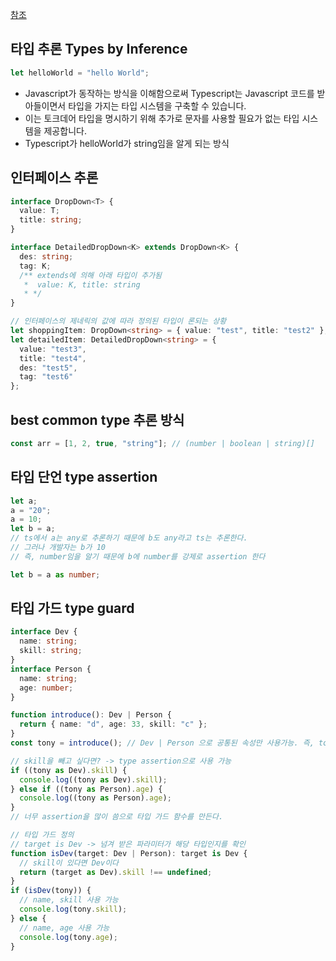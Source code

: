 [참조](https://kyounghwan01.github.io/blog/TS/fundamentals/assertion-guard-interface/#%E1%84%90%E1%85%A1%E1%84%8B%E1%85%B5%E1%86%B8-%E1%84%8E%E1%85%AE%E1%84%85%E1%85%A9%E1%86%AB)

## 타입 추론 Types by Inference
```typescript
let helloWorld = "hello World";
```
- Javascript가 동작하는 방식을 이해함으로써 Typescript는 Javascript 코드를 받아들이면서 타입을 가지는 타입 시스템을 구축할 수 있습니다.
- 이는 토크데어 타입을 명시하기 위해 추가로 문자를 사용할 필요가 없는 타입 시스템을 제공합니다.
- Typescript가 helloWorld가 string임을 알게 되는 방식

## 인터페이스 추론
```typescript
interface DropDown<T> {
  value: T;
  title: string;
}

interface DetailedDropDown<K> extends DropDown<K> {
  des: string;
  tag: K;
  /** extends에 의해 아래 타입이 추가됨
   *  value: K, title: string
   * */
}

// 인터페이스의 제네릭의 값에 따라 정의된 타입이 론되는 상황
let shoppingItem: DropDown<string> = { value: "test", title: "test2" };
let detailedItem: DetailedDropDown<string> = {
  value: "test3",
  title: "test4",
  des: "test5",
  tag: "test6"
};
```

## best common type 추론 방식
```typescript
const arr = [1, 2, true, "string"]; // (number | boolean | string)[]
```

## 타입 단언 type assertion
```typescript
let a;
a = "20";
a = 10;
let b = a;
// ts에서 a는 any로 추론하기 때문에 b도 any라고 ts는 추론한다.
// 그러나 개발자는 b가 10
// 즉, number임을 알기 때문에 b에 number를 강제로 assertion 한다

let b = a as number;
```

## 타입 가드 type guard
```typescript
interface Dev {
  name: string;
  skill: string;
}
interface Person {
  name: string;
  age: number;
}

function introduce(): Dev | Person {
  return { name: "d", age: 33, skill: "c" };
}
const tony = introduce(); // Dev | Person 으로 공통된 속성만 사용가능. 즉, tony.skill 불가

// skill을 빼고 싶다면? -> type assertion으로 사용 가능
if ((tony as Dev).skill) {
  console.log((tony as Dev).skill);
} else if ((tony as Person).age) {
  console.log((tony as Person).age);
}
// 너무 assertion을 많이 씀으로 타입 가드 함수를 만든다.

// 타입 가드 정의
// target is Dev -> 넘겨 받은 파라미터가 해당 타입인지를 확인
function isDev(target: Dev | Person): target is Dev {
  // skill이 있다면 Dev이다
  return (target as Dev).skill !== undefined;
}
if (isDev(tony)) {
  // name, skill 사용 가능
  console.log(tony.skill);
} else {
  // name, age 사용 가능
  console.log(tony.age);
}
```